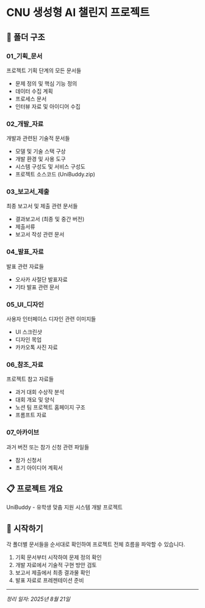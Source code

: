 # CNU 생성형 AI 챌린지 프로젝트

## 📁 폴더 구조

### 01_기획_문서
프로젝트 기획 단계의 모든 문서들
- 문제 정의 및 핵심 기능 정의
- 데이터 수집 계획
- 프로세스 문서
- 인터뷰 자료 및 아이디어 수집

### 02_개발_자료  
개발과 관련된 기술적 문서들
- 모델 및 기술 스택 구상
- 개발 환경 및 사용 도구
- 시스템 구성도 및 서비스 구성도
- 프로젝트 소스코드 (UniBuddy.zip)

### 03_보고서_제출
최종 보고서 및 제출 관련 문서들
- 결과보고서 (최종 및 중간 버전)
- 제출서류
- 보고서 작성 관련 문서

### 04_발표_자료
발표 관련 자료들
- 오사카 사절단 발표자료
- 기타 발표 관련 문서

### 05_UI_디자인
사용자 인터페이스 디자인 관련 이미지들
- UI 스크린샷
- 디자인 목업
- 카카오톡 사진 자료

### 06_참조_자료
프로젝트 참고 자료들
- 과거 대회 수상작 분석
- 대회 개요 및 양식
- 노션 팀 프로젝트 홈페이지 구조
- 프롬프트 자료

### 07_아카이브
과거 버전 또는 참가 신청 관련 파일들
- 참가 신청서
- 초기 아이디어 계획서

## 📋 프로젝트 개요
UniBuddy - 유학생 맞춤 지원 시스템 개발 프로젝트

## 🚀 시작하기
각 폴더별 문서들을 순서대로 확인하여 프로젝트 전체 흐름을 파악할 수 있습니다.

1. 기획 문서부터 시작하여 문제 정의 확인
2. 개발 자료에서 기술적 구현 방안 검토
3. 보고서 제출에서 최종 결과물 확인
4. 발표 자료로 프레젠테이션 준비

---
*정리 일자: 2025년 8월 21일*
